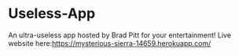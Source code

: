 # Useless-App
An ultra-useless app hosted by Brad Pitt for your entertainment!
Live website here:https://mysterious-sierra-14659.herokuapp.com/
